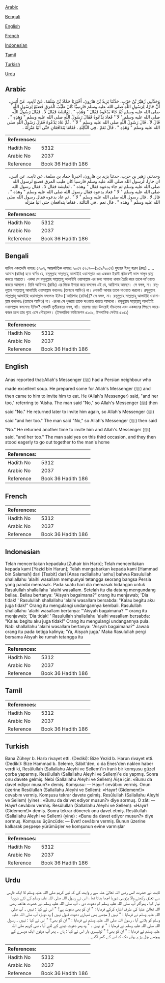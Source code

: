 [Arabic](#arabic)

[Bengali](#bengali)

[English](#english)

[French](#french)

[Indonesian](#indonesian)

[Tamil](#tamil)

[Turkish](#turkish)

[Urdu](#urdu)

## Arabic


<div dir="rtl" lang="ar" style={{fontSize:'larger',backgroundColor:'#f8f9fa',padding:20}}>
وَحَدَّثَنِي زُهَيْرُ بْنُ حَرْبٍ، حَدَّثَنَا يَزِيدُ بْنُ هَارُونَ، أَخْبَرَنَا حَمَّادُ بْنُ سَلَمَةَ، عَنْ ثَابِتٍ، عَنْ أَنَسٍ، أَنَّ جَارًا، لِرَسُولِ اللَّهِ صلى الله عليه وسلم فَارِسِيًّا كَانَ طَيِّبَ الْمَرَقِ فَصَنَعَ لِرَسُولِ اللَّهِ صلى الله عليه وسلم ثُمَّ جَاءَ يَدْعُوهُ فَقَالَ ‏"‏ وَهَذِهِ ‏"‏ ‏.‏ لِعَائِشَةَ فَقَالَ لاَ ‏.‏ فَقَالَ رَسُولُ اللَّهِ صلى الله عليه وسلم ‏"‏ لاَ ‏"‏ فَعَادَ يَدْعُوهُ فَقَالَ رَسُولُ اللَّهِ صلى الله عليه وسلم ‏"‏ وَهَذِهِ ‏"‏ ‏.‏ قَالَ لاَ ‏.‏ قَالَ رَسُولُ اللَّهِ صلى الله عليه وسلم ‏"‏ لاَ ‏"‏ ‏.‏ ثُمَّ عَادَ يَدْعُوهُ فَقَالَ رَسُولُ اللَّهِ صلى الله عليه وسلم ‏"‏ وَهَذِهِ ‏"‏ ‏.‏ قَالَ نَعَمْ ‏.‏ فِي الثَّالِثَةِ ‏.‏ فَقَامَا يَتَدَافَعَانِ حَتَّى أَتَيَا مَنْزِلَهُ ‏.‏
</div>
<div style={{backgroundColor:'#f8f9fa',padding:20, marginBottom: 10}}><table> <thead> <tr> <th>References:</th> <th></th> </tr> </thead> <tbody><tr><td>Hadith No</td><td>5312</td></tr><tr><td>Arabic No</td><td>2037</td></tr><tr><td>Reference</td><td>Book 36 Hadith 186</td></tr></tbody></table></div>


<div dir="rtl" lang="ar" style={{fontSize:'larger',backgroundColor:'#f8f9fa',padding:20}}>
وحدثني زهير بن حرب، حدثنا يزيد بن هارون، اخبرنا حماد بن سلمة، عن ثابت، عن انس، ان جارا، لرسول الله صلى الله عليه وسلم فارسيا كان طيب المرق فصنع لرسول الله صلى الله عليه وسلم ثم جاء يدعوه فقال " وهذه " . لعايشة فقال لا . فقال رسول الله صلى الله عليه وسلم " لا " فعاد يدعوه فقال رسول الله صلى الله عليه وسلم " وهذه " . قال لا . قال رسول الله صلى الله عليه وسلم " لا " . ثم عاد يدعوه فقال رسول الله صلى الله عليه وسلم " وهذه " . قال نعم . في الثالثة . فقاما يتدافعان حتى اتيا منزله
</div>
<div style={{backgroundColor:'#f8f9fa',padding:20, marginBottom: 10}}><table> <thead> <tr> <th>References:</th> <th></th> </tr> </thead> <tbody><tr><td>Hadith No</td><td>5312</td></tr><tr><td>Arabic No</td><td>2037</td></tr><tr><td>Reference</td><td>Book 36 Hadith 186</td></tr></tbody></table></div>

## Bengali


<div dir="ltr" lang="bn" style={{fontSize:'larger',backgroundColor:'#f8f9fa',padding:20}}>
হাদিস একাডেমি নাম্বারঃ ৫২০৭, আন্তর্জাতিক নাম্বারঃ ২০৩৭ ৫২০৭—(১৩৯/২০৩৭) যুহায়র ইবনু হারব (রহঃ) ..... আনাস (রাযিঃ) হতে বর্ণিত যে, রসূলুল্লাহ সাল্লাল্লাহু আলাইহি ওয়াসাল্লাম এর একজন ইরানী প্রতিবেশী ভাল সালুন রান্না করতে পারতো। একদা সে রসূলুল্লাহ সাল্লাল্লাহু আলাইহি ওয়াসাল্লাম এর জন্য সামান্য খাবার তৈরি করে তাকে দা'ওয়াত করতে আসলো। তিনি আয়িশাহ (রাযিঃ) এর দিকে ইশারা করে বললেন এই যে, আয়িশাহ আছেন। সে বলল, না। রসূলুল্লাহ সাল্লাল্লাহু আলাইহি ওয়াসাল্লাম বললেনঃ (তাহলে আমিও) না। লোকটি আবার তাকে দাওয়াত করলো। রসূলুল্লাহ সাল্লাল্লাহু আলাইহি ওয়াসাল্লাম বললেনঃ ইনিও ['আয়িশাহ (রাযিঃ)]? সে বলল, না। রসূলুল্লাহ সাল্লাল্লাহু আলাইহি ওয়াসাল্লাম বললেনঃ (তাহলে আমিও) না। এরপর সে পুনরায় তাকে দাওয়াত করতে আসলো। রসূলুল্লাহ সাল্লাল্লাহু আলাইহি ওয়াসাল্লাম বললেনঃ ইনিও? লোকটি তৃতীয়বারে বলল, হ্যাঁ। তারপর তারা উভয়েই দাঁড়ালেন এবং একজনের পিছনে আরেকজন চলে তার গৃহে এসে পৌছলেন। (ইসলামিক ফাউন্ডেশন ৫১৩৯, ইসলামিক সেন্টার ৫১৫১)
</div>
<div style={{backgroundColor:'#f8f9fa',padding:20, marginBottom: 10}}><table> <thead> <tr> <th>References:</th> <th></th> </tr> </thead> <tbody><tr><td>Hadith No</td><td>5312</td></tr><tr><td>Arabic No</td><td>2037</td></tr><tr><td>Reference</td><td>Book 36 Hadith 186</td></tr></tbody></table></div>

## English


<div dir="ltr" lang="en" style={{fontSize:'larger',backgroundColor:'#f8f9fa',padding:20}}>
Anas reported that:Allah's Messenger (ﷺ) had a Persian neighbour who made excellent soup. He prepared some for Allah's Messenger (ﷺ) and then came to him to invite him to eat. He (Allah's Messenger) said, "and her too," referring to 'Aisha. The man said "No," so Allah's Messenger (ﷺ) then said "No." He returned later to invite him again, so Allah's Messenger (ﷺ) said "and her too." The man said "No," so Allah's Messenger (ﷺ) then said "No." He returned another time to invite him and Allah's Messenger (ﷺ) said, "and her too." The man said yes on this third occasion, and they then stood eagerly to go out together to the man's home
</div>
<div style={{backgroundColor:'#f8f9fa',padding:20, marginBottom: 10}}><table> <thead> <tr> <th>References:</th> <th></th> </tr> </thead> <tbody><tr><td>Hadith No</td><td>5312</td></tr><tr><td>Arabic No</td><td>2037</td></tr><tr><td>Reference</td><td>Book 36 Hadith 186</td></tr></tbody></table></div>

## French


<div dir="ltr" lang="fr" style={{fontSize:'larger',backgroundColor:'#f8f9fa',padding:20}}>

</div>
<div style={{backgroundColor:'#f8f9fa',padding:20, marginBottom: 10}}><table> <thead> <tr> <th>References:</th> <th></th> </tr> </thead> <tbody><tr><td>Hadith No</td><td>5312</td></tr><tr><td>Arabic No</td><td>2037</td></tr><tr><td>Reference</td><td>Book 36 Hadith 186</td></tr></tbody></table></div>

## Indonesian


<div dir="ltr" lang="id" style={{fontSize:'larger',backgroundColor:'#f8f9fa',padding:20}}>
Telah menceritakan kepadaku [Zuhair bin Harb]; Telah menceritakan kepada kami [Yazid bin Harun]; Telah mengabarkan kepada kami [Hammad bin Salamah] dari [Tsabit] dari [Anas radliallahu 'anhu] bahwa Rasulullah shallallahu 'alaihi wasallam mempunyai tetangga seorang bangsa Persia yang pandai memasak. Pada suatu hari dia memasak hidangan untuk Rasulullah shallallahu 'alaihi wasallam. Setelah itu dia datang mengundang beliau. Beliau bertanya: "Aisyah bagaimana?" orang itu menjawab; 'Dia tidak! ' Rasulullah shallallahu 'alaihi wasallam bersabda: "Kalau begitu aku juga tidak!" Orang itu mengulangi undangannya kembali. Rasulullah shallallahu 'alaihi wasallam bertanya: "'Aisyah bagaimana? '" orang itu menjawab; 'Dia tidak! ' Rasulullah shallallahu 'alaihi wasallam bersabda: "Kalau begitu aku juga tidak!" Orang itu mengulangi undangannya pula. Nabi shallallahu 'alaihi wasallam bertanya: "Aisyah bagaimana?" Jawab orang itu pada ketiga kalinya; 'Ya, Aisyah juga.' Maka Rasulullah pergi bersama Aisyah ke rumah tetangga itu
</div>
<div style={{backgroundColor:'#f8f9fa',padding:20, marginBottom: 10}}><table> <thead> <tr> <th>References:</th> <th></th> </tr> </thead> <tbody><tr><td>Hadith No</td><td>5312</td></tr><tr><td>Arabic No</td><td>2037</td></tr><tr><td>Reference</td><td>Book 36 Hadith 186</td></tr></tbody></table></div>

## Tamil


<div dir="ltr" lang="ta" style={{fontSize:'larger',backgroundColor:'#f8f9fa',padding:20}}>

</div>
<div style={{backgroundColor:'#f8f9fa',padding:20, marginBottom: 10}}><table> <thead> <tr> <th>References:</th> <th></th> </tr> </thead> <tbody><tr><td>Hadith No</td><td>5312</td></tr><tr><td>Arabic No</td><td>2037</td></tr><tr><td>Reference</td><td>Book 36 Hadith 186</td></tr></tbody></table></div>

## Turkish


<div dir="ltr" lang="tr" style={{fontSize:'larger',backgroundColor:'#f8f9fa',padding:20}}>
Bana Züheyr b. Harb rivayet etti. (Dediki): Bize Yezid b. Harun rivayet etti. (Dediki): Bize Hammad b. Seleme, Sâbit'den, o da Enes'den naklen haber verdi ki, Resûlullah (Sallallahu Aleyhi ve Sellem)'in îranlı bir komşusu güzel çorba yaparmış. Resûlullah (Sallallahu Aleyhi ve Sellem)'e de yapmış. Sonra onu davete gelmiş. Nebi (Sallallahu Aleyhi ve Sellem) Âişe için: «Bunu da davet ediyor musun?» demiş. Komşusu: — Hayır! cevâbını vermiş. Onun üzerine Resûlullah (Sallallahu Aleyhi ve Sellem): «Hayır! (Gidemem!)» cevabını vermiş. Komşusu tekrar davete gelmiş. Resûlullah (Sallallahu Aleyhi ve Sellem) (yine) : «Bunu da da'vet ediyor musun?» diye sormuş. O zât: — Hayır! cevâbını vermiş. Resûlullah (Sallallahu Aleyhi ve Sellem): «Hayır! (Gidemem!)» demiş. Sonra tekrar dönerek onu davet etmiş. Resûlullah (Sallallahu Aleyhi ve Sellem) (yine) : «Bunu da davet ediyor musun?» diye sormuş. Komşusu üçüncüde: — Evet! cevâbını vermiş. Bunun üzerine kalkarak peşpeşe yürümüşler ve komşunun evine varmışlar
</div>
<div style={{backgroundColor:'#f8f9fa',padding:20, marginBottom: 10}}><table> <thead> <tr> <th>References:</th> <th></th> </tr> </thead> <tbody><tr><td>Hadith No</td><td>5312</td></tr><tr><td>Arabic No</td><td>2037</td></tr><tr><td>Reference</td><td>Book 36 Hadith 186</td></tr></tbody></table></div>

## Urdu


<div dir="rtl" lang="ur" style={{fontSize:'larger',backgroundColor:'#f8f9fa',padding:20}}>
ثابت نے حضرت انس رضی اللہ تعالیٰ عنہ سے ر وایت کی کہ نبی کریم صلی اللہ علیہ وسلم کا ایک فارس سے تعلق رکھنے والا پڑوسی شوربا اچھا بناتا تھا ، اس نے رسول اللہ صلی اللہ علیہ وسلم کے لئے شوربا تیار کیا ، پھرآکر آپ صلی اللہ علیہ وسلم کو دعوت دی ۔ آپ صلی اللہ علیہ وسلم نے حضرت عائشہ رضی اللہ تعالیٰ عنہا کی طرف اشارہ کرکے فرمایا : " ان کو بھی دعوت ہے؟ " اس نے کہا : نہیں ۔ آپ صلی اللہ علیہ وسلم نے فرمایا : " نہیں ( مجھے بھی تمہاری دعوت قبول نہیں ) وہ دوبارہ آپ صلی اللہ علیہ وسلم کو بلانے آیا ، رسول اللہ صلی اللہ علیہ وسلم نے فرمایا : " ان کو بھی؟ " اس نے کہا : نہیں ۔ رسول اللہ صلی اللہ علیہ وسلم نے فرمایا : " تو نہیں ۔ " وہ پھر دعوت دینے کے لئے آیا ، نبی کریم صلی اللہ علیہ وسلم نے فرمایا : " ان کو بھی؟ " توتیسری بار اس نے کہا : ہاں ۔ پھر آپ دونوں ایک دوسرے کے پیچھے چل پڑے یہاں تک کہ اس کے گھر آگئے ۔
</div>
<div style={{backgroundColor:'#f8f9fa',padding:20, marginBottom: 10}}><table> <thead> <tr> <th>References:</th> <th></th> </tr> </thead> <tbody><tr><td>Hadith No</td><td>5312</td></tr><tr><td>Arabic No</td><td>2037</td></tr><tr><td>Reference</td><td>Book 36 Hadith 186</td></tr></tbody></table></div>